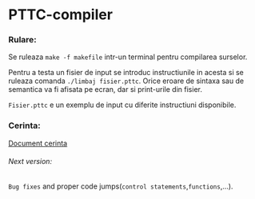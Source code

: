 # PTTC-compiler


### Rulare:

Se ruleaza `make -f makefile` intr-un terminal pentru compilarea surselor.

Pentru a testa un fisier de input se introduc instructiunile in acesta si se ruleaza comanda `./limbaj fisier.pttc`. Orice eroare de sintaxa sau de semantica va fi afisata pe ecran, dar si print-urile din fisier. 

`Fisier.pttc` e un exemplu de input cu diferite instructiuni disponibile.


### Cerinta:

[Document cerinta](/tema2021-22.docx)


###### Next version:

`Bug fixes` and proper code jumps(`control statements`,`functions`,...).

